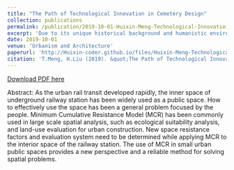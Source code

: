 ```yaml
---
title: "The Path of Technological Innovation in Cemetery Design"
collection: publications
permalink: /publication/2019-10-01-Huixin-Meng-Technological-Innovatioin-Cemetery/
excerpt: 'Due to its unique historical background and humanistic environment, the tomb murals in the Han Dynasty are completely different in color from other eras. This paper constructs a special color concept, namely the color concept of Yin and Yang, through the color application analysis of the tomb murals in the Han Dynasty and its historical and cultural background. '
date: 2019-10-01
venue: 'Urbanism and Architecture'
paperurl: 'http://Huixin-coder.github.io/files/Huixin-Meng-Technological-Innovatioin-Cemetery.pdf'
citation: 'T.Meng, H.Liu (2019). &quot;The Path of Technological Innovation in Cemetery Design.&quot; Urbanism and Architecture. (41).'
---
```


<a href='http://Huixin-coder.github.io/files/Huixin-Meng-Technological-Innovatioin-Cemetery.pdf'>Download PDF here</a>

Abstract: As the urban rail transit developed rapidly, the inner space of underground railway station has been widely used as a public space. How to effectively use the space has been a general problem focused by the people. Minimum Cumulative Resistance Model (MCR) has been commonly used in large scale spatial analysis, such as ecological suitability analysis, and land-use evaluation for urban construction. New space resistance factors and evaluation system need to be determined while applying MCR to the interior space of the railway station. The use of MCR in small urban public spaces provides a new perspective and a reliable method for solving spatial problems.
